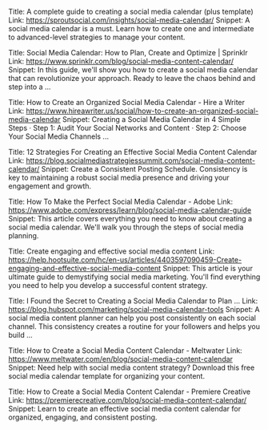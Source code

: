 Title: A complete guide to creating a social media calendar (plus template)
Link: https://sproutsocial.com/insights/social-media-calendar/
Snippet: A social media calendar is a must. Learn how to create one and intermediate to advanced-level strategies to manage your content.

Title: Social Media Calendar: How to Plan, Create and Optimize | Sprinklr
Link: https://www.sprinklr.com/blog/social-media-content-calendar/
Snippet: In this guide, we'll show you how to create a social media calendar that can revolutionize your approach. Ready to leave the chaos behind and step into a ...

Title: How to Create an Organized Social Media Calendar - Hire a Writer
Link: https://www.hireawriter.us/social/how-to-create-an-organized-social-media-calendar
Snippet: Creating a Social Media Calendar in 4 Simple Steps · Step 1: Audit Your Social Networks and Content · Step 2: Choose Your Social Media Channels ...

Title: 12 Strategies For Creating an Effective Social Media Content Calendar
Link: https://blog.socialmediastrategiessummit.com/social-media-content-calendar/
Snippet: Create a Consistent Posting Schedule. Consistency is key to maintaining a robust social media presence and driving your engagement and growth.

Title: How To Make the Perfect Social Media Calendar - Adobe
Link: https://www.adobe.com/express/learn/blog/social-media-calendar-guide
Snippet: This article covers everything you need to know about creating a social media calendar. We'll walk you through the steps of social media planning.

Title: Create engaging and effective social media content
Link: https://help.hootsuite.com/hc/en-us/articles/4403597090459-Create-engaging-and-effective-social-media-content
Snippet: This article is your ultimate guide to demystifying social media marketing. You'll find everything you need to help you develop a successful content strategy.

Title: I Found the Secret to Creating a Social Media Calendar to Plan ...
Link: https://blog.hubspot.com/marketing/social-media-calendar-tools
Snippet: A social media content planner can help you post consistently on each social channel. This consistency creates a routine for your followers and helps you build ...

Title: How to Create a Social Media Content Calendar - Meltwater
Link: https://www.meltwater.com/en/blog/social-media-content-calendar
Snippet: Need help with social media content strategy? Download this free social media calendar template for organizing your content.

Title: How to Create a Social Media Content Calendar - Premiere Creative
Link: https://premierecreative.com/blog/social-media-content-calendar/
Snippet: Learn to create an effective social media content calendar for organized, engaging, and consistent posting.